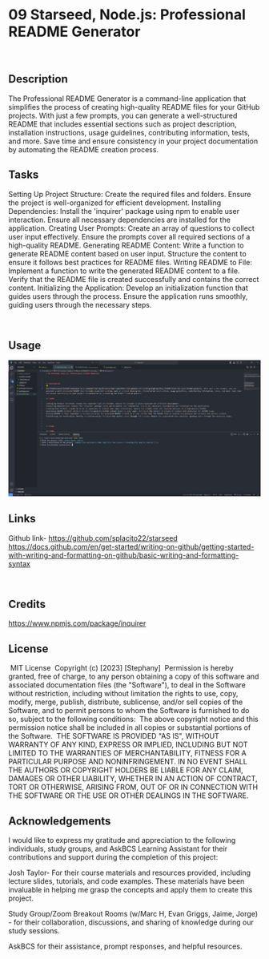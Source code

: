 # 09 Starseed, Node.js: Professional README Generator

​

## Description

The Professional README Generator is a command-line application that simplifies the process of creating high-quality README files for your GitHub projects. With just a few prompts, you can generate a well-structured README that includes essential sections such as project description, installation instructions, usage guidelines, contributing information, tests, and more. Save time and ensure consistency in your project documentation by automating the README creation process.

## Tasks

Setting Up Project Structure: Create the required files and folders. Ensure the project is well-organized for efficient development.
Installing Dependencies: Install the 'inquirer' package using npm to enable user interaction. Ensure all necessary dependencies are installed for the application.
Creating User Prompts: Create an array of questions to collect user input effectively. Ensure the prompts cover all required sections of a high-quality README.
Generating README Content: Write a function to generate README content based on user input. Structure the content to ensure it follows best practices for README files.
Writing README to File: Implement a function to write the generated README content to a file. Verify that the README file is created successfully and contains the correct content.
Initializing the Application: Develop an initialization function that guides users through the process. Ensure the application runs smoothly, guiding users through the necessary steps.

​

## Usage

![Alt text](<Screenshot 2023-08-31 210510.png>)

## Links

Github link- https://github.com/splacito22/starseed
https://docs.github.com/en/get-started/writing-on-github/getting-started-with-writing-and-formatting-on-github/basic-writing-and-formatting-syntax

​

## Credits

https://www.npmjs.com/package/inquirer

## License

​
MIT License
​
Copyright (c) [2023] [Stephany]
​
Permission is hereby granted, free of charge, to any person obtaining a copy
of this software and associated documentation files (the "Software"), to deal
in the Software without restriction, including without limitation the rights
to use, copy, modify, merge, publish, distribute, sublicense, and/or sell
copies of the Software, and to permit persons to whom the Software is
furnished to do so, subject to the following conditions:
​
The above copyright notice and this permission notice shall be included in all
copies or substantial portions of the Software.
​
THE SOFTWARE IS PROVIDED "AS IS", WITHOUT WARRANTY OF ANY KIND, EXPRESS OR
IMPLIED, INCLUDING BUT NOT LIMITED TO THE WARRANTIES OF MERCHANTABILITY,
FITNESS FOR A PARTICULAR PURPOSE AND NONINFRINGEMENT. IN NO EVENT SHALL THE
AUTHORS OR COPYRIGHT HOLDERS BE LIABLE FOR ANY CLAIM, DAMAGES OR OTHER
LIABILITY, WHETHER IN AN ACTION OF CONTRACT, TORT OR OTHERWISE, ARISING FROM,
OUT OF OR IN CONNECTION WITH THE SOFTWARE OR THE USE OR OTHER DEALINGS IN THE
SOFTWARE.

## Acknowledgements

I would like to express my gratitude and appreciation to the following individuals, study groups, and AskBCS Learning Assistant for their contributions and support during the completion of this project:

Josh Taylor- For their course materials and resources provided, including lecture slides, tutorials, and code examples. These materials have been invaluable in helping me grasp the concepts and apply them to create this project.

Study Group/Zoom Breakout Rooms (w/Marc H, Evan Griggs, Jaime, Jorge) - for their collaboration, discussions, and sharing of knowledge during our study sessions.

AskBCS for their assistance, prompt responses, and helpful resources.
